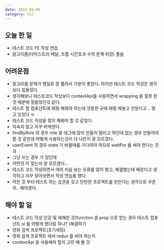 ```yaml
---
date: 2022-05-05
category: til
---
```


## 오늘 한 일

- 테스트 코드 FE 작성 연습
- 알고리즘(다익스트라 배달, 조합 시간초과 수학 문제 위장) 풀음

## 어려운점

- 알고리즘 문제가 웬일로 잘 풀려서 기분이 좋았다. 하지만 테스트 코드 작성은 생각보다 힘들었다.
- 생각해보니 테스트코드 작성보다 contextApi를 사용하면서 wrapping 을 잘못 한 것 때문에 힘들었던것 같다.
- 테스트 할 컴포넌트에 래핑 해줘야 하는데 엉뚱한 곳에 래핑 해놓고 안된다고 .. 찾고 있었다 ㅠ
- 테스트 코드 작성을 많이 해봐야 할 것 같았다.
- 익숙치 않고 자꾸 버벅댄다.
- findByRole 의 경우 role 을 태그에 많이 만들지 말라고 하던데 없는 경우 만들어야 할 것 같은데 어떻게 사용하는것이 더 나은지 잘 모르겠다.
- userEvent 의 경우 state 가 바뀔때를 기다려야 하므로 waitFor 를 써야 한다는 것과
- 그냥 쓰는 경우 가 있던데
- 어떤것 이 맞는지 잘 모르겠다...
- 테스트 코드 작성하면서 여러 처음 보는 오류를 많이 봤고, 해결했는데 배운다고 생각하고 자꾸 찾아보면서 작성 연습을 했다.
- 작은 것 부터 테스트 하는 습관을 갖고 탄탄한 프로젝트를 만든다는 생각으로 꾸준히.. 해야겠다.

## 해야 할 일

- 테스트 코드 작성 인강 및 애매한 것(function 을 prop 으로 받는 경우 테스트 컴포넌트 ui 를 어떻게 랜더링 하나? )해결하기
- 영화 검색 프로젝트(초기세팅)
- 영화 검색 프로젝트 에서 redux 를 써야 하는지
- contextApi 을 사용해야 할지 고민 해 볼 것
